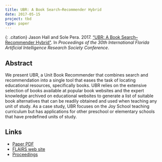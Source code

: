 ```yaml
---
title: UBR: A Book Search–Recommender Hybrid
date: 2017-05-15
project: tbd
type: paper
---
```


{: .citation}
Jason Hall and Sole Pera. 2017. [“UBR: A Book Search–Recommender Hybrid"](#). In <cite>Proceedings of the 30th International Florida Artificial Intelligence Research Society Conference</cite>.

## Abstract

We present UBR, a Unit Book Recommender that combines search and recommendation into a single tool that eases the task of locating educational resources, specifically books. UBR relies on the extensive selection of books available at popular book websites and the expert knowledge archived on educational websites to generate a list of suitable book alternatives that can be readily obtained and used when teaching any unit of study. As a case study, UBR focuses on the Joy School teaching curriculum but has applications for other preschool or elementary schools that have predefined units of study.

## Links

* [Paper PDF](https://pdfs.semanticscholar.org/5ca9/39b640f40de7ad757eb529ee5662583fb688.pdf)
* [FLAIRS web site](https://aaai.org/Library/FLAIRS/flairs17contents.php)
* [Proceedings](https://aaai.org/ocs/index.php/FLAIRS/FLAIRS17/paper/view/15524)